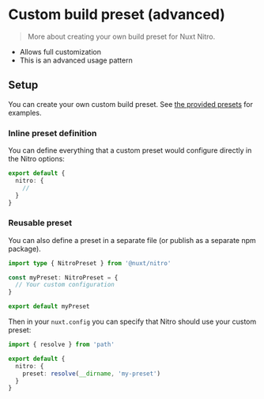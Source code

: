 # Custom build preset (advanced)
> More about creating your own build preset for Nuxt Nitro.

 - Allows full customization
 - This is an advanced usage pattern

## Setup

You can create your own custom build preset. See [the provided presets](https://github.com/nuxt/framework/blob/main/packages/nitro/src/presets) for examples.

### Inline preset definition

You can define everything that a custom preset would configure directly in the Nitro options:

```ts [nuxt.config.js]
export default {
  nitro: {
    //
  }
}
```

### Reusable preset

You can also define a preset in a separate file (or publish as a separate npm package).

```ts [my-preset/index.ts]
import type { NitroPreset } from '@nuxt/nitro'

const myPreset: NitroPreset = {
  // Your custom configuration
}

export default myPreset
```

Then in your `nuxt.config` you can specify that Nitro should use your custom preset:

```ts [nuxt.config.js]
import { resolve } from 'path'

export default {
  nitro: {
    preset: resolve(__dirname, 'my-preset')
  }
}
```
